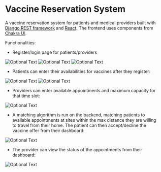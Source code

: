 # Vaccine Reservation System

A vaccine reservation system for patients and medical providers built with [Django REST framework](https://www.django-rest-framework.org) and [React](https://reactjs.org). The frontend uses components from [Chakra UI](https://chakra-ui.com).

Functionalities:
 - Register/login page for patients/providers

![Optional Text](../main/README_images/patient_register.png)
![Optional Text](../main/README_images/provider_register.png)
![Optional Text](../main/README_images/login.png)

 - Patients can enter their availabilities for vaccines after they register:

![Optional Text](../main/README_images/patient_availabilities.png)
![Optional Text](../main/README_images/patient_availabilities2.png)

- Providers can enter available appointments and maximum capacity for that time slot:

![Optional Text](../main/README_images/provider_availabilities.png)

 - A matching algorithm is run on the backend, matching patients to available appointments at sites within the max distance they are willing to travel from their home. The patient can then accept/decline the vaccine offer from their dashboard:

![Optional Text](../main/README_images/patient_dashboard.png)

 - The provider can view the status of the appointments from their dashboard:

![Optional Text](../main/README_images/provider_dashboard.png)
